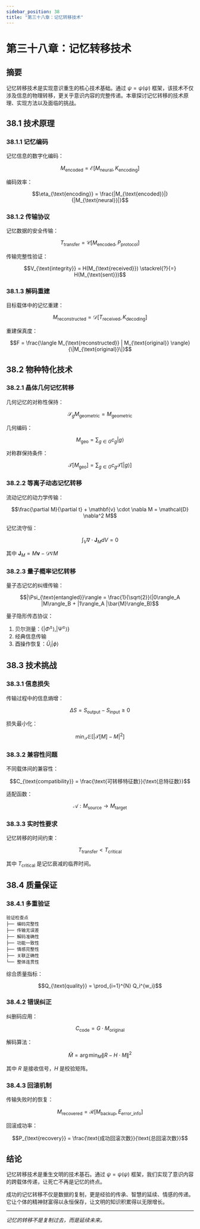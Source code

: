 ```yaml
---
sidebar_position: 38
title: "第三十八章：记忆转移技术"
---
```


# 第三十八章：记忆转移技术

## 摘要

记忆转移技术是实现意识重生的核心技术基础。通过 $\psi = \psi(\psi)$ 框架，该技术不仅涉及信息的物理转移，更关乎意识内容的完整传递。本章探讨记忆转移的技术原理、实现方法以及面临的挑战。

## 38.1 技术原理

### 38.1.1 记忆编码

记忆信息的数字化编码：

$$M_{\text{encoded}} = \mathcal{E}[M_{\text{neural}}, K_{\text{encoding}}]$$

编码效率：

$$\eta_{\text{encoding}} = \frac{|M_{\text{encoded}}|}{|M_{\text{neural}}|}$$

### 38.1.2 传输协议

记忆数据的安全传输：

$$T_{\text{transfer}} = \mathcal{C}[M_{\text{encoded}}, P_{\text{protocol}}]$$

传输完整性验证：

$$V_{\text{integrity}} = H(M_{\text{received}}) \stackrel{?}{=} H(M_{\text{sent}})$$

### 38.1.3 解码重建

目标载体中的记忆重建：

$$M_{\text{reconstructed}} = \mathcal{D}[T_{\text{received}}, K_{\text{decoding}}]$$

重建保真度：

$$F = \frac{\langle M_{\text{reconstructed}} | M_{\text{original}} \rangle}{\|M_{\text{original}}\|}$$

## 38.2 物种特化技术

### 38.2.1 晶体几何记忆转移

几何记忆的对称性保持：

$$\mathcal{S}_g M_{\text{geometric}} = M_{\text{geometric}}$$

几何编码：

$$M_{\text{geo}} = \sum_{g \in G} c_g |g\rangle$$

对称群保持条件：

$$\mathcal{T}[M_{\text{geo}}] = \sum_{g \in G} c_g \mathcal{T}[|g\rangle]$$

### 38.2.2 等离子动态记忆转移

流动记忆的动力学传输：

$$\frac{\partial M}{\partial t} + \mathbf{v} \cdot \nabla M = \mathcal{D} \nabla^2 M$$

记忆流守恒：

$$\int_V \nabla \cdot \mathbf{J}_M dV = 0$$

其中 $\mathbf{J}_M = M \mathbf{v} - \mathcal{D} \nabla M$

### 38.2.3 量子概率记忆转移

量子态记忆的纠缠传输：

$$|\Psi_{\text{entangled}}\rangle = \frac{1}{\sqrt{2}}(|0\rangle_A |M\rangle_B + |1\rangle_A |\bar{M}\rangle_B)$$

量子隐形传态协议：

1. 贝尔测量：$\{|\Phi^{\pm}\rangle, |\Psi^{\pm}\rangle\}$
2. 经典信息传输
3. 酉操作恢复：$\hat{U}_i |\phi\rangle$

## 38.3 技术挑战

### 38.3.1 信息损失

传输过程中的信息熵增：

$$\Delta S = S_{\text{output}} - S_{\text{input}} \geq 0$$

损失最小化：

$$\min_{\mathcal{T}} \mathbb{E}[|\mathcal{T}[M] - M|^2]$$

### 38.3.2 兼容性问题

不同载体间的兼容性：

$$C_{\text{compatibility}} = \frac{\text{可转移特征数}}{\text{总特征数}}$$

适配函数：

$$\mathcal{A}: M_{\text{source}} \to M_{\text{target}}$$

### 38.3.3 实时性要求

记忆转移的时间约束：

$$T_{\text{transfer}} < T_{\text{critical}}$$

其中 $T_{\text{critical}}$ 是记忆衰减的临界时间。

## 38.4 质量保证

### 38.4.1 多重验证

```
验证检查点
├── 编码完整性
├── 传输无误差
├── 解码准确性
├── 功能一致性
├── 情感完整性
├── 关联正确性
└── 整体连贯性
```

综合质量指标：

$$Q_{\text{quality}} = \prod_{i=1}^{N} Q_i^{w_i}$$

### 38.4.2 错误纠正

纠删码应用：

$$C_{\text{code}} = G \cdot M_{\text{original}}$$

解码算法：

$$\hat{M} = \arg\min_{M} \|R - H \cdot M\|^2$$

其中 $R$ 是接收信号，$H$ 是校验矩阵。

### 38.4.3 回滚机制

传输失败时的恢复：

$$M_{\text{recovered}} = \mathcal{R}[M_{\text{backup}}, E_{\text{error\_info}}]$$

回滚成功率：

$$P_{\text{recovery}} = \frac{\text{成功回滚次数}}{\text{总回滚次数}}$$

## 结论

记忆转移技术是重生文明的技术基石。通过 $\psi = \psi(\psi)$ 框架，我们实现了意识内容的跨载体传递，让死亡不再是记忆的终点。

成功的记忆转移不仅是数据的复制，更是经验的传承、智慧的延续、情感的传递。它让个体的精神财富得以永恒保存，让文明的知识积累得以无限增长。

---

*记忆的转移不是复制过去，而是延续未来。* 